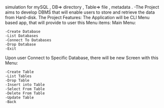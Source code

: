 simulation for mySQL ,
DB=> directory , Table=> file , metadata .
-The Project aims to develop DBMS that will enable users to store and retrieve the data from Hard-disk. The Project Features: The Application will be CLI Menu based app, that will provide to user this Menu items: Main Menu:

    -Create Database
    -List Databases
    -Connect To Databases
    -Drop Database
    -Exit

Upon user Connect to Specific Database, there will be new Screen with this Menu:

    -Create Table
    -List Tables
    -Drop Table
    -Insert into Table
    -Select From Table
    -Delete From Table
    -Update Table
    -Back

